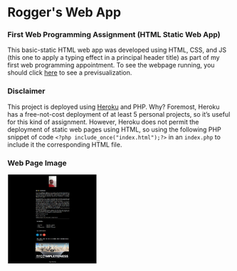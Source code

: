 
# Rogger's Web App
### First Web Programming Assignment  (HTML Static Web App)

This basic-static HTML web app was developed using HTML, CSS, and JS (this one to apply a typing effect in a principal header title) as part of my first web programming appointment. To see the webpage running, you should click [here](https://personal-webpage-assigment-one.herokuapp.com/) to see a previsualization.

### Disclaimer 
This project is deployed using [Heroku](https://dashboard.heroku.com/) and PHP. Why? Foremost, Heroku has a free-not-cost deployment of at least 5 personal projects, so it’s useful for this kind of assignment. However, Heroku does not permit the deployment of static web pages using HTML, so using the following PHP snippet of code ```<?php include_once("index.html");?>``` in an ```index.php``` to include it the corresponding HTML file. 

### Web Page Image
<img src="/images/img.png" alt="WebPage" style="height: 200px; width:200px;"/>
